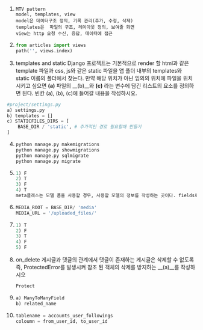 1. ```
   MTV pattern
   model, templates, view
   model은 데이터구조 정의, 기록 관리(추가, 수정, 삭제)
   templates은  파일의 구조, 레이아웃 정의, 보여줄 화면
   view는 http 요청 수신, 응답, 데이터에 접근
   ```

2. ```python
   from articles import views
   path('', views.index)
   ```

3.  templates and static Django 프로젝트는 기본적으로 render 할 html과 같은 template 파일과 css, js와 같은 static 파일을 앱 폴더 내부의 templates와 static 이름의 폴더에서 찾는다.  만약 해당 위치가 아닌 임의의 위치에 파일을 위치 시키고 싶으면 __(a)__ 파일의 __(b)__와 __(c)__ 라는 변수에 담긴 리스트의 요소를 정의하면 된다.  빈칸 (a), (b), (c)에 들어갈 내용을 작성하시오.
   
   ```python
   #project/settings.py
   a) settings.py
   b) templates = []
   c) STATICFILES_DIRS = [
       BASE_DIR / 'static', # 추가적인 경로 필요할때 만들기
   ]
   ```
   
4. ```python
   python manage.py makemigrations
   python manage.py showmigrations
   python manage.py sqlmigrate
   python manage.py migrate
   ```

5. ```python
   1) F
   2) T
   3) F
   4) T 
   meta클래스는 모델 폼을 사용할 경우, 사용할 모델의 정보를 작성하는 곳이다. fields로 어떤걸 가져올지 정의
   ```
   
6. ```python
   MEDIA_ROOT = BASE_DIR/ 'media'
   MEDIA_URL = '/uploaded_files/'
   ```

7. ```python
   1) T
   2) F
   3) T
   4) F
   5) F
   ```

8. on_delete 게시글과 댓글의 관계에서 댓글이 존재하는 게시글은 삭제할 수 없도록 즉, ProtectedError를 발생시켜 참조 된 객체의 삭제를 방지하는 __(a)__를 작성하시오
   
   ```python
   Protect
   ```
   
9. ```python
   a) ManyToManyField
   b) related_name
   ```

10. ```python
    tablename = accounts_user_followings
    coloumn = from_user_id, to_user_id









